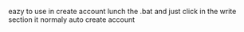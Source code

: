 eazy to use in create account 
lunch the .bat and just click in the write section it normaly auto create account

